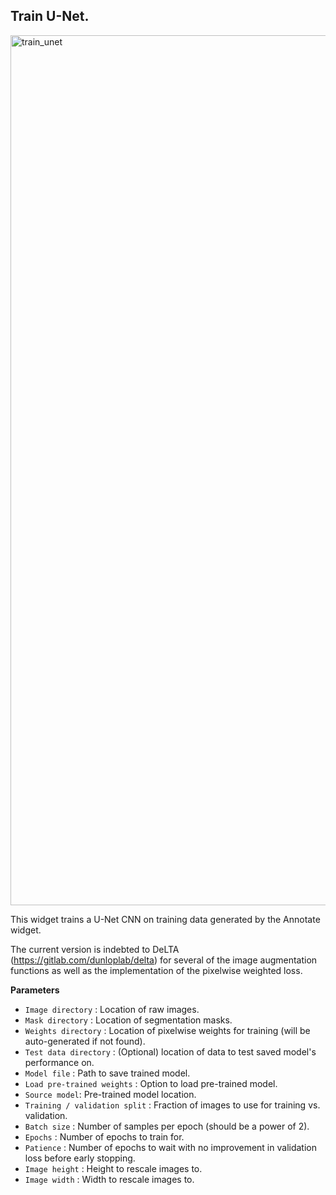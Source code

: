 ## Train U-Net.

<img width="1392" alt="train_unet" src="https://user-images.githubusercontent.com/40699438/230508707-af476b11-c7d5-4a81-a03f-6ce0b4576d08.png">

This widget trains a U-Net CNN on training data generated by the Annotate widget.

The current version is indebted to DeLTA (https://gitlab.com/dunloplab/delta) for several of the image augmentation functions as well as the implementation of the pixelwise weighted loss.

**Parameters**

* `Image directory` : Location of raw images.
* `Mask directory` : Location of segmentation masks.
* `Weights directory` : Location of pixelwise weights for training (will be auto-generated if not found).
* `Test data directory` : (Optional) location of data to test saved model's performance on.
* `Model file` : Path to save trained model.
* `Load pre-trained weights` : Option to load pre-trained model.
* `Source model`: Pre-trained model location.
* `Training / validation split` : Fraction of images to use for training vs. validation.
* `Batch size` : Number of samples per epoch (should be a power of 2).
* `Epochs` : Number of epochs to train for.
* `Patience` : Number of epochs to wait with no improvement in validation loss before early stopping.
* `Image height` : Height to rescale images to.
* `Image width` : Width to rescale images to.
